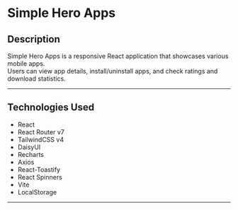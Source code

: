 # Simple Hero Apps

## Description
Simple Hero Apps is a responsive React application that showcases various mobile apps.  
Users can view app details, install/uninstall apps, and check ratings and download statistics.

---

## Technologies Used
- React
- React Router v7
- TailwindCSS v4
- DaisyUI
- Recharts
- Axios
- React-Toastify
- React Spinners
- Vite
- LocalStorage

---